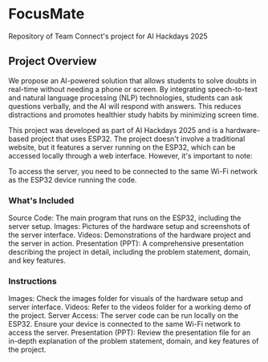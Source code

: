 # FocusMate
Repository of Team Connect's project for AI Hackdays 2025

## Project Overview
We propose an AI-powered solution that allows students to solve doubts in real-time without needing a phone or screen. By integrating speech-to-text and natural language processing (NLP) technologies, students can ask questions verbally, and the AI will respond with answers. This reduces distractions and promotes healthier study habits by minimizing screen time.

This project was developed as part of AI Hackdays 2025 and is a hardware-based project that uses ESP32. The project doesn't involve a traditional website, but it features a server running on the ESP32, which can be accessed locally through a web interface. However, it's important to note:

To access the server, you need to be connected to the same Wi-Fi network as the ESP32 device running the code.

### What's Included
Source Code: The main program that runs on the ESP32, including the server setup.
Images: Pictures of the hardware setup and screenshots of the server interface.
Videos: Demonstrations of the hardware project and the server in action.
Presentation (PPT): A comprehensive presentation describing the project in detail, including the problem statement, domain, and key features.

### Instructions
Images: Check the images folder for visuals of the hardware setup and server interface.
Videos: Refer to the videos folder for a working demo of the project.
Server Access: The server code can be run locally on the ESP32. Ensure your device is connected to the same Wi-Fi network to access the server.
Presentation (PPT): Review the presentation file for an in-depth explanation of the problem statement, domain, and key features of the project.
